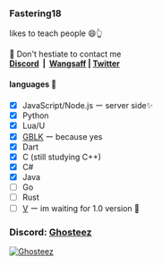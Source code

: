 ### Fastering18 
likes to teach people 😄👆  

:incoming_envelope: Don't hestiate to contact me  
**[Discord](https://discord.com/users/775363892167573535)&nbsp;&nbsp;|&nbsp;&nbsp;[Wangsaff](https://wa.me/625100879325) | [Twitter](https://twitter.com/FasteringDev)** 

#### languages :memo:
- [x] JavaScript/Node.js ー server side✨
- [x] Python
- [x] Lua/U
- [x] [GBLK](https://github.com/Fastering18/node-gblok) ー because yes
- [x] Dart
- [x] C (still studying C++) 
- [x] C#
- [x] Java
- [ ] Go
- [ ] Rust
- [ ] [V](https://github.com/vlang/v) ー im waiting for 1.0 version 🗿

### Discord:  [Ghosteez](https://discord.com/users/775363892167573535)  
[![Ghosteez](https://discord.c99.nl/widget/theme-1/775363892167573535.png)](https://discord.com/users/775363892167573535) 
